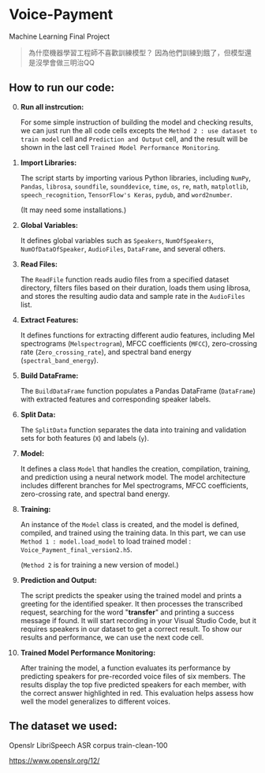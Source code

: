 # Voice-Payment

Machine Learning Final Project

> 為什麼機器學習工程師不喜歡訓練模型？
> 因為他們訓練到餓了，但模型還是沒學會做三明治QQ


## How to run our code:

0. **Run all instrcution:**

    For some simple instruction of building the model and checking results, we can just run the all code cells excepts the `Method 2 : use dataset to train model` cell and `Prediction and Output` cell, and the result will be shown in the last cell `Trained Model Performance Monitoring`.

1. **Import Libraries:**

   The script starts by importing various Python libraries, including `NumPy`, `Pandas`, `librosa`, `soundfile`, `sounddevice`, `time`, `os`, `re`, `math`, `matplotlib`, `speech_recognition`, `TensorFlow's Keras`, `pydub`, and `word2number`. 
   
   (It may need some installations.)

2. **Global Variables:**

   It defines global variables such as `Speakers`, `NumOfSpeakers`, `NumOfDataOfSpeaker`, `AudioFiles`, `DataFrame`, and several others.

3. **Read Files:**

   The `ReadFile` function reads audio files from a specified dataset directory, filters files based on their duration, loads them using librosa, and stores the resulting audio data and sample rate in the `AudioFiles` list.

4. **Extract Features:**

   It defines functions for extracting different audio features, including Mel spectrograms (`Melspectrogram`), MFCC coefficients (`MFCC`), zero-crossing rate (`Zero_crossing_rate`), and spectral band energy (`spectral_band_energy`).

5. **Build DataFrame:**

   The `BuildDataFrame` function populates a Pandas DataFrame (`DataFrame`) with extracted features and corresponding speaker labels.

6. **Split Data:**

   The `SplitData` function separates the data into training and validation sets for both features (`X`) and labels (`y`).

7. **Model:**

   It defines a class `Model` that handles the creation, compilation, training, and prediction using a neural network model. The model architecture includes different branches for Mel spectrograms, MFCC coefficients, zero-crossing rate, and spectral band energy.

8. **Training:**

   An instance of the `Model` class is created, and the model is defined, compiled, and trained using the training data. In this part, we can use `Method 1 : model.load_model` to load trained model : `Voice_Payment_final_version2.h5`.
    
    (`Method 2` is for training a new version of model.)

9. **Prediction and Output:**

    The script predicts the speaker using the trained model and prints a greeting for the identified speaker. It then processes the transcribed request, searching for the word "**transfer**" and printing a success message if found. It will start recording in your Visual Studio Code, but it requires speakers in our dataset to get a correct result. To show our results and performance, we can use the next code cell.

10. **Trained Model Performance Monitoring:**

    After training the model, a function evaluates its performance by predicting speakers for pre-recorded voice files of six members. The results display the top five predicted speakers for each member, with the correct answer highlighted in red. This evaluation helps assess how well the model generalizes to different voices.

## The dataset we used: 

Openslr LibriSpeech ASR corpus train-clean-100

https://www.openslr.org/12/
